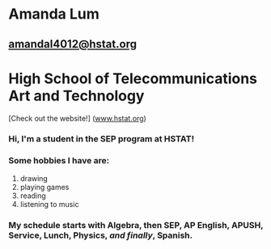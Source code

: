 # **Amanda Lum**  

## amandal4012@hstat.org

# High School of Telecommunications Art and Technology
[Check out the website!] (www.hstat.org)

### Hi, I'm a student in the SEP program at HSTAT! 

### Some hobbies I have are:
1. drawing 
2. playing games
3. reading
4. listening to music

### My schedule starts with Algebra, then SEP, AP English, APUSH, Service, Lunch, Physics, _and finally_, Spanish.